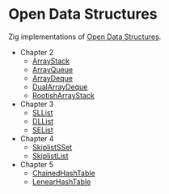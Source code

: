 # Open Data Structures

Zig implementations of [Open Data Structures](https://opendatastructures.org/).

 * Chapter 2
    * [ArrayStack](/src/array_stack.zig)
    * [ArrayQueue](/src/array_queue.zig)
    * [ArrayDeque](/src/array_deque.zig)
    * [DualArrayDeque](/src/dual_array_deque.zig)
    * [RootishArrayStack](/src/rootish_array_stack.zig)
* Chapter 3
    * [SLList](/src/sllist.zig)
    * [DLList](/src/dllist.zig)
    * [SEList](/src/selist.zig)
* Chapter 4
    * [SkiplistSSet](/src/skiplist_sset.zig)
    * [SkiplistList](/src/skiplist.zig)
* Chapter 5
    * [ChainedHashTable](/src/chained_hash_table.zig)
    * [LenearHashTable](/src/lenear_hash_table.zig)
